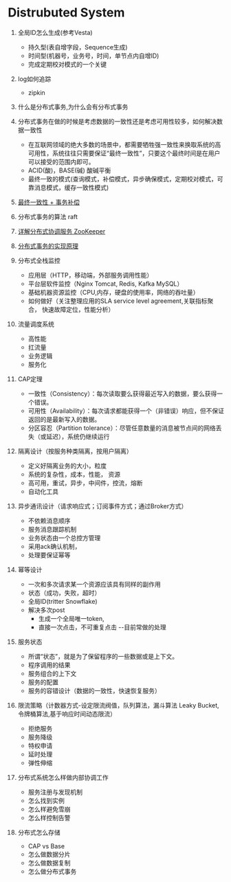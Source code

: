 # Distrubuted System

1. 全局ID怎么生成(参考Vesta)
    - 持久型(表自增字段，Sequence生成)
    - 时间型(机器号，业务号，时间，单节点内自增ID)
    - 完成定期校对模式的一个关键

2. log如何追踪
    - zipkin

3. 什么是分布式事务,为什么会有分布式事务

4. 分布式事务在做的时候是考虑数据的一致性还是考虑可用性较多，如何解决数据一致性
    - 在互联网领域的绝大多数的场景中，都需要牺牲强一致性来换取系统的高可用性，系统往往只需要保证“最终一致性”，只要这个最终时间是在用户可以接受的范围内即可。
    - ACID(酸)，BASE(碱) 酸碱平衡
    - 最终一致的模式(查询模式，补偿模式，异步确保模式，定期校对模式，可靠消息模式，缓存一致性模式)

5. [最终一致性 + 事务补偿](https://qinnnyul.github.io/2018/09/01/distributed-tx-solutions/)

6. 分布式事务的算法 raft

7. [详解分布式协调服务 ZooKeeper](https://draveness.me/zookeeper-chubby)

8. [分布式事务的实现原理](https://draveness.me/distributed-transaction-principle)

9. 分布式全栈监控
    - 应用层（HTTP，移动端，外部服务调用性能）
    - 平台层软件监控（Nginx Tomcat, Redis, Kafka MySQL）
    - 基础机器资源监控（CPU,内存，硬盘的使用率，网络的吞吐量）
    - 如何做好（关注整理应用的SLA service level agreement,关联指标聚合， 快速故障定位，性能分析）

10. 流量调度系统
    - 高性能
    - 扛流量
    - 业务逻辑
    - 服务化

11. CAP定理
    - 一致性（Consistency）：每次读取要么获得最近写入的数据，要么获得一个错误。
    - 可用性（Availability）：每次请求都能获得一个（非错误）响应，但不保证返回的是最新写入的数据。
    - 分区容忍（Partition tolerance）：尽管任意数量的消息被节点间的网络丢失（或延迟），系统仍继续运行

12. 隔离设计（按服务种类隔离，按用户隔离）
    - 定义好隔离业务的大小，粒度
    - 系统的复杂性，成本，性能， 资源
    - 高可用，重试，异步，中间件，控流，熔断
    - 自动化工具

13. 异步通讯设计（请求响应式；订阅事件方式；通过Broker方式）
    - 不依赖消息顺序
    - 服务消息跟踪机制
    - 业务状态由一个总控方管理
    - 采用ack确认机制，
    - 处理要保证幂等

14. 幂等设计
    - 一次和多次请求某一个资源应该具有同样的副作用
    - 状态（成功，失败，超时）
    - 全局ID(tritter Snowflake)
    - 解决多次post
        - 生成一个全局唯一token,
        - 直接一次点击，不可重复点击 --目前常做的处理

15. 服务状态
    - 所谓“状态”，就是为了保留程序的一些数据或是上下文。
    - 程序调用的结果
    - 服务组合的上下文
    - 服务的配置
    - 服务的容错设计（数据的一致性，快速恢复服务）

16. 限流策略（计数器方式-设定限流阀值，队列算法，漏斗算法 Leaky Bucket, 令牌桶算法,基于响应时间动态限流）
    - 拒绝服务
    - 服务降级
    - 特权申请
    - 延时处理
    - 弹性伸缩

17. 分布式系统怎么样做内部协调工作
    - 服务注册与发现机制
    - 怎么找到实例
    - 怎么样避免雪崩
    - 怎么样控制告警

18. 分布式怎么存储
    - CAP vs Base
    - 怎么做数据分片
    - 怎么做数据复制
    - 怎么做分布式事务
 
